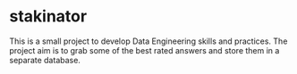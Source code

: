 # stakinator

This is a small project to develop Data Engineering skills and practices.
The project aim is to grab some of the best rated answers and store them in a separate database.

